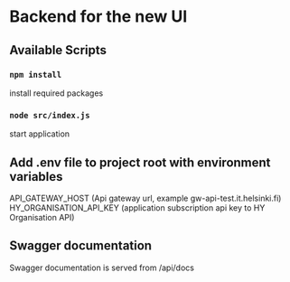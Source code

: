 
# Backend for the new UI

## Available Scripts

### `npm install`
install required packages

### `node src/index.js`
start application

## Add .env file to project root with environment variables
API_GATEWAY_HOST (Api gateway url, example gw-api-test.it.helsinki.fi)\
HY_ORGANISATION_API_KEY (application subscription api key to HY Organisation API)


## Swagger documentation 
Swagger documentation is served from /api/docs 
